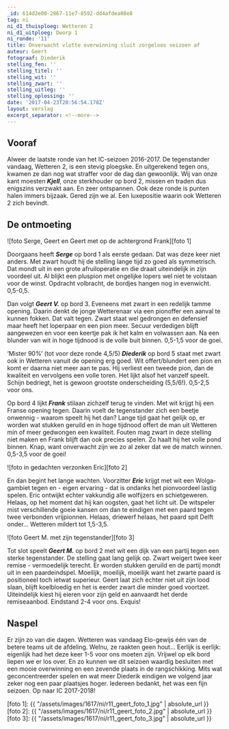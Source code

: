```yaml
---
_id: 614d2e00-2867-11e7-8592-dd4afdea08e8
tag: ni
ni_d1_thuisploeg: Wetteren 2
ni_d1_uitploeg: Dworp 1
ni_ronde: '11'
title: Onverwacht vlotte overwinning sluit zorgeloos seizoen af
auteur: Geert
fotograaf: Diederik
stelling_fen: ''
stelling_titel: ''
stelling_wit: ''
stelling_zwart: ''
stelling_uitleg: ''
stelling_oplossing: ''
date: '2017-04-23T20:56:54.178Z'
layout: verslag
excerpt_separator: <!--more-->
---
```

## Vooraf

Alweer de laatste ronde van het IC-seizoen 2016-2017. De tegenstander vandaag, Wetteren 2, is een stevig ploegske. En uitgerekend tegen ons, kwamen ze dan nog wat straffer voor de dag dan gewoonlijk. Wij van onze kant moesten **_Kjell_**, onze sterkhouder op bord 2, missen en traden dus enigszins verzwakt aan. En zeer ontspannen. Ook deze ronde is punten halen immers bijzaak. Gered zijn we al. Een luxepositie waarin ook Wetteren 2 zich bevindt.<!--more-->

## De ontmoeting

![foto Serge, Geert en Geert met op de achtergrond Frank][foto 1]

Doorgaans heeft **_Serge_** op bord 1 als eerste gedaan. Dat was deze keer niet anders. Met zwart houdt hij de stelling lange tijd zo goed als symmetrisch. Dat mondt uit in een grote afruiloperatie en die draait uiteindelijk in zijn voordeel uit. Al blijkt een pluspion met ongelijke lopers wel niet te volstaan voor de winst. Opdracht volbracht, de bordjes hangen nog in evenwicht. 0,5-0,5.

Dan volgt **_Geert V._** op bord 3. Eveneens met zwart in een redelijk tamme opening. Daarin denkt de jonge Wetterenaar via een pionoffer een aanval te kunnen fokken. Dat valt tegen. Zwart staat wel gedrongen en defensief maar heeft het loperpaar en een pion meer. Secuur verdedigen blijft aangewezen en voor een keertje pak ik het kalm en volwassen aan. Na een blunder van wit in hoge tijdnood is de volle buit binnen. 0,5-1,5 voor de goei.

‘Mister 90%’ (tot voor deze ronde 4,5/5) **_Diederik_** op bord 5 staat met zwart ook in Wetteren vanuit de opening erg goed. Wit offert/blundert een pion en komt er daarna niet meer aan te pas. Hij verliest een tweede pion, dan de kwaliteit en vervolgens een volle toren. Het lijkt alsof het vanzelf speelt. Schijn bedriegt, het is gewoon grootste onderscheiding (5,5/6!). 0,5-2,5 voor ons.

Op bord 4 lijkt **_Frank_** stilaan zichzelf terug te vinden. Met wit krijgt hij een Franse opening tegen. Daarin voelt de tegenstander zich een beetje onwennig - waarom speelt hij het dan? Lange tijd gaat het gelijk op, er worden wat stukken geruild en in hoge tijdnood offert de man uit Wetteren min of meer gedwongen een kwaliteit. Fouten mag zwart in deze stelling niet maken en Frank blijft dan ook precies spelen. Zo haalt hij het volle pond binnen. Knap, want onverwacht zijn we zo al zeker dat we de match winnen. 0,5-3,5 voor de goei!

![foto in gedachten verzonken Eric][foto 2]

En dan begint het lange wachten. Voorzitter **_Eric_** krijgt met wit een Wolga-gambiet tegen en - eigen ervaring - dat is ondanks het pionvoordeel lastig spelen. Eric ontwijkt echter vakkundig alle wolfijzers en schietgeweren. Helaas, op het moment dat hij kan oogsten, gaat het licht uit. De witspeler mist verschillende goeie kansen om dan te eindigen met een paard tegen twee verbonden vrijpionnen. Helaas, driewerf helaas, het paard spit Delft onder... Wetteren mildert tot 1,5-3,5.

![foto Geert M. met zijn tegenstander][foto 3]

Tot slot speelt **_Geert M._** op bord 2 met wit een dijk van een partij tegen een sterke tegenstander. De stelling gaat lang gelijk op. Zwart weigert twee keer remise - vermoedelijk terecht. Er worden stukken geruild en de partij mondt uit in een paardeindspel. Moeilijk, moeilijk, moeilijk want het zwarte paard is positioneel toch ietwat superieur. Geert laat zich echter niet uit zijn lood slaan, blijft koelbloedig en het is eerder zwart die minder goed voortzet. Uiteindelijk kiest hij eieren voor zijn geld en aanvaardt het derde remiseaanbod. Eindstand 2-4 voor ons. Exquis!

## Naspel

Er zijn zo van die dagen. Wetteren was vandaag Elo-gewijs één van de betere teams uit de afdeling. Welnu, ze raakten geen hout... Eerlijk is eerlijk: eigenlijk had het deze keer 1-5 voor ons moeten zijn. Vrijwel op elk bord liepen we er los over. En zo kunnen we dit seizoen waardig besluiten met een mooie overwinning en een zevende plaats in de rangschikking. Mits wat geconcentreerder spelen en wat meer Diederik eindigen we volgend jaar zeker nog een paar plaatsjes hoger. Iedereen bedankt, het was een fijn seizoen. Op naar IC 2017-2018!

[foto 1]: {{ "/assets/images/1617/ni/r11_geert_foto_1.jpg" | absolute_url }}
[foto 2]: {{ "/assets/images/1617/ni/r11_geert_foto_2.jpg" | absolute_url }}
[foto 3]: {{ "/assets/images/1617/ni/r11_geert_foto_3.jpg" | absolute_url }}
